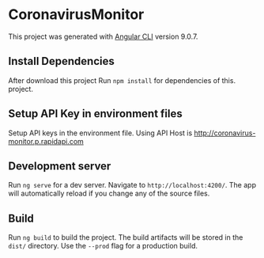 # CoronavirusMonitor

This project was generated with [Angular CLI](https://github.com/angular/angular-cli) version 9.0.7.


## Install Dependencies
After download this project Run `npm install` for dependencies of this. project.

## Setup API Key in environment files
Setup API keys in the environment file. Using API Host is http://coronavirus-monitor.p.rapidapi.com

## Development server

Run `ng serve` for a dev server. Navigate to `http://localhost:4200/`. The app will automatically reload if you change any of the source files.


## Build

Run `ng build` to build the project. The build artifacts will be stored in the `dist/` directory. Use the `--prod` flag for a production build.

